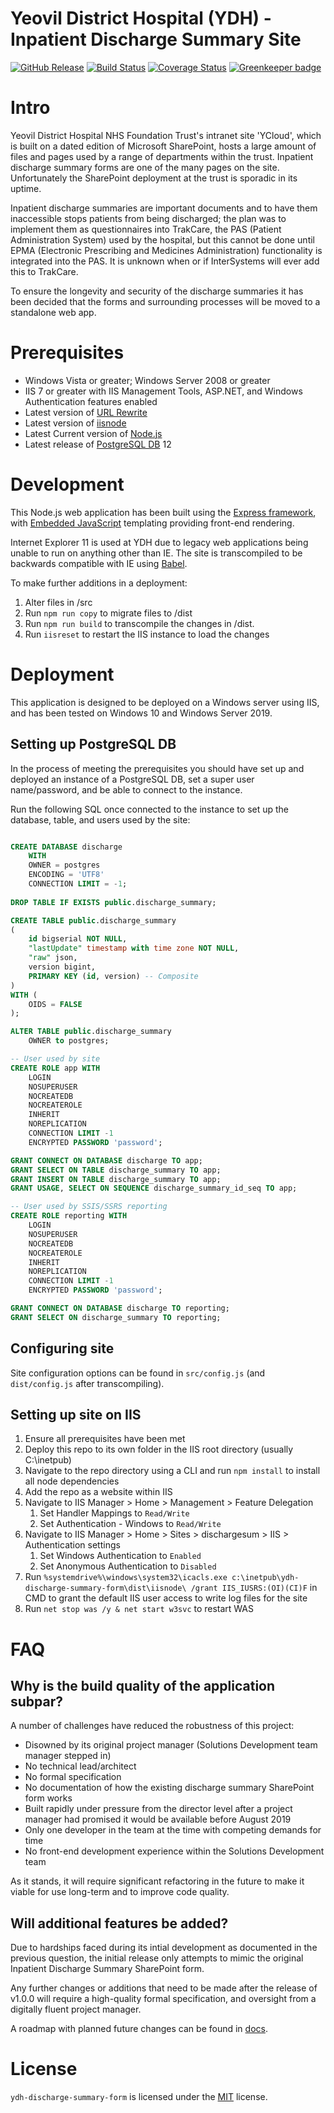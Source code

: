 Yeovil District Hospital (YDH) - Inpatient Discharge Summary Site
==========================================
[![GitHub Release](https://img.shields.io/github/release/Fdawgs/ydh-discharge-summary-form.svg)](https://github.com/Fdawgs/ydh-discharge-summary-form/releases/latest/) [![Build Status](https://travis-ci.org/Fdawgs/ydh-discharge-summary-form.svg?branch=master)](https://travis-ci.org/Fdawgs/ydh-discharge-summary-form) [![Coverage Status](https://coveralls.io/repos/github/Fdawgs/ydh-discharge-summary-form/badge.svg?branch=master)](https://coveralls.io/github/Fdawgs/ydh-discharge-summary-form?branch=master) [![Greenkeeper badge](https://badges.greenkeeper.io/Fdawgs/ydh-discharge-summary-form.svg)](https://greenkeeper.io/)

# Intro
Yeovil District Hospital NHS Foundation Trust's intranet site 'YCloud', which is built on a dated edition of Microsoft SharePoint, hosts a large amount of files and pages used by a range of departments within the trust. Inpatient discharge summary forms are one of the many pages on the site. Unfortunately the SharePoint deployment at the trust is sporadic in its uptime.

Inpatient discharge summaries are important documents and to have them inaccessible stops patients from being discharged; the plan was to implement them as questionnaires into TrakCare, the PAS (Patient Administration System) used by the hospital, but this cannot be done until EPMA (Electronic Prescribing and Medicines Administration) functionality is integrated into the PAS. It is unknown when or if InterSystems will ever add this to TrakCare.

To ensure the longevity and security of the discharge summaries it has been decided that the forms and surrounding processes will be moved to a standalone web app.

# Prerequisites
- Windows Vista or greater; Windows Server 2008 or greater
- IIS 7 or greater with IIS Management Tools, ASP.NET, and Windows Authentication features enabled
- Latest version of [URL Rewrite](https://www.iis.net/downloads/microsoft/url-rewrite)
- Latest version of [iisnode](https://github.com/Azure/iisnode)
- Latest Current version of [Node.js](https://nodejs.org/en/)
- Latest release of [PostgreSQL DB](https://www.enterprisedb.com/downloads/postgres-postgresql-downloads) 12

# Development
This Node.js web application has been built using the [Express framework](https://expressjs.com/), with [Embedded JavaScript](https://ejs.co/) templating providing front-end rendering.

Internet Explorer 11 is used at YDH due to legacy web applications being unable to run on anything other than IE. The site is transcompiled to be backwards compatible with IE using [Babel](https://babeljs.io/).

To make further additions in a deployment: 

1. Alter files in /src
2. Run `npm run copy` to migrate files to /dist
3. Run `npm run build` to transcompile the changes in /dist.
4. Run `iisreset` to restart the IIS instance to load the changes

# Deployment
This application is designed to be deployed on a Windows server using IIS, and has been tested on Windows 10 and Windows Server 2019.

## Setting up PostgreSQL DB
In the process of meeting the prerequisites you should have set up and deployed an instance of a PostgreSQL DB, set a super user name/password, and be able to connect to the instance.

Run the following SQL once connected to the instance to set up the database, table, and users used by the site:

```sql

CREATE DATABASE discharge
    WITH 
    OWNER = postgres
    ENCODING = 'UTF8'
    CONNECTION LIMIT = -1;
    
DROP TABLE IF EXISTS public.discharge_summary;

CREATE TABLE public.discharge_summary
(
    id bigserial NOT NULL,
    "lastUpdate" timestamp with time zone NOT NULL,
    "raw" json,
    version bigint,
    PRIMARY KEY (id, version) -- Composite
)
WITH (
    OIDS = FALSE
);

ALTER TABLE public.discharge_summary
    OWNER to postgres;

-- User used by site
CREATE ROLE app WITH
	LOGIN
	NOSUPERUSER
	NOCREATEDB
	NOCREATEROLE
	INHERIT
	NOREPLICATION
	CONNECTION LIMIT -1
	ENCRYPTED PASSWORD 'password';

GRANT CONNECT ON DATABASE discharge TO app;
GRANT SELECT ON TABLE discharge_summary TO app;
GRANT INSERT ON TABLE discharge_summary TO app;
GRANT USAGE, SELECT ON SEQUENCE discharge_summary_id_seq TO app;

-- User used by SSIS/SSRS reporting
CREATE ROLE reporting WITH
	LOGIN
	NOSUPERUSER
	NOCREATEDB
	NOCREATEROLE
	INHERIT
	NOREPLICATION
	CONNECTION LIMIT -1
	ENCRYPTED PASSWORD 'password';	

GRANT CONNECT ON DATABASE discharge TO reporting;
GRANT SELECT ON discharge_summary TO reporting;
```

## Configuring site
Site configuration options can be found in `src/config.js` (and `dist/config.js` after transcompiling).

## Setting up site on IIS
1. Ensure all prerequisites have been met
2. Deploy this repo to its own folder in the IIS root directory (usually C:\inetpub\)
3. Navigate to the repo directory using a CLI and run `npm install` to install all node dependencies
4. Add the repo as a website within IIS
5. Navigate to IIS Manager > Home > Management > Feature Delegation
   1. Set Handler Mappings to `Read/Write`
   2. Set Authentication - Windows to `Read/Write`
6. Navigate to IIS Manager > Home > Sites > dischargesum > IIS > Authentication settings 
   1. Set Windows Authentication to `Enabled`
   2. Set Anonymous Authentication to `Disabled`
7. Run `%systemdrive%\windows\system32\icacls.exe c:\inetpub\ydh-discharge-summary-form\dist\iisnode\ /grant IIS_IUSRS:(OI)(CI)F` in CMD to grant the default IIS user access to write log files for the site
8. Run `net stop was /y & net start w3svc` to restart WAS

# FAQ
## Why is the build quality of the application subpar?

A number of challenges have reduced the robustness of this project:

- Disowned by its original project manager (Solutions Development team manager stepped in)
- No technical lead/architect
- No formal specification
- No documentation of how the existing discharge summary SharePoint form works
- Built rapidly under pressure from the director level after a project manager had promised it would be available before August 2019
- Only one developer in the team at the time with competing demands for time
- No front-end development experience within the Solutions Development team

As it stands, it will require significant refactoring in the future to make it viable for use long-term and to improve code quality.

## Will additional features be added? 

Due to hardships faced during its intial development as documented in the previous question, the initial release only attempts to mimic the original Inpatient Discharge Summary SharePoint form.

Any further changes or additions that need to be made after the release of v1.0.0 will require a high-quality formal specification, and oversight from a digitally fluent project manager.

A roadmap with planned future changes can be found in [docs](https://github.com/Fdawgs/ydh-discharge-summary-form/tree/master/docs/).

# License
`ydh-discharge-summary-form` is licensed under the [MIT](https://github.com/Fdawgs/ydh-discharge-summary-form/blob/master/LICENSE) license.
